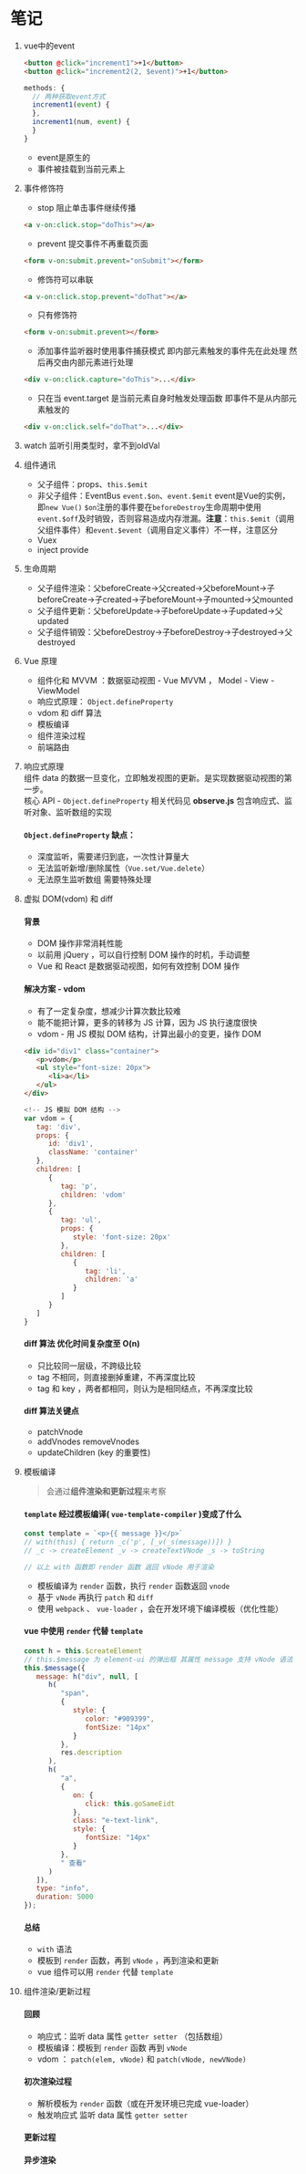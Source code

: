 # 笔记
1. vue中的event
    ```html
    <button @click="increment1">+1</button>
    <button @click="increment2(2, $event)">+1</button>
    ```
    ```javascript
    methods: {
      // 两种获取event方式
      increment1(event) {
      },
      increment1(num, event) {
      }
    }
    ```
   * event是原生的
   * 事件被挂载到当前元素上
2. 事件修饰符
   * stop 阻止单击事件继续传播
    ```html
    <a v-on:click.stop="doThis"></a>
    ```
   * prevent 提交事件不再重载页面
    ```html
    <form v-on:submit.prevent="onSubmit"></form>
    ```
   * 修饰符可以串联
    ```html
    <a v-on:click.stop.prevent="doThat"></a>
    ```
   * 只有修饰符
    ```html
    <form v-on:submit.prevent></form>
    ```
   * 添加事件监听器时使用事件捕获模式 即内部元素触发的事件先在此处理 然后再交由内部元素进行处理
    ```html
    <div v-on:click.capture="doThis">...</div>
    ```
   * 只在当 event.target 是当前元素自身时触发处理函数 即事件不是从内部元素触发的
    ```html
    <div v-on:click.self="doThat">...</div>
    ```
3. watch 监听引用类型时，拿不到oldVal
4. 组件通讯
   * 父子组件：props、`this.$emit`
   * 非父子组件：EventBus `event.$on`、`event.$emit` event是Vue的实例，即`new Vue()` `$on`注册的事件要在`beforeDestroy`生命周期中使用`event.$off`及时销毁，否则容易造成内存泄漏。**注意**：`this.$emit`（调用父组件事件）和`event.$event`（调用自定义事件）不一样，注意区分
   * Vuex
   * inject provide
5. 生命周期
   * 父子组件渲染：父beforeCreate->父created->父beforeMount->子beforeCreate->子created->子beforeMount->子mounted->父mounted
   * 父子组件更新：父beforeUpdate->子beforeUpdate->子updated->父updated
   * 父子组件销毁：父beforeDestroy->子beforeDestroy->子destroyed->父destroyed

6. Vue 原理
   * 组件化和 MVVM ：数据驱动视图 - Vue MVVM ， Model - View - ViewModel
   * 响应式原理： `Object.defineProperty`
   * vdom 和 diff 算法
   * 模板编译
   * 组件渲染过程
   * 前端路由
7. 响应式原理  
   组件 data 的数据一旦变化，立即触发视图的更新。是实现数据驱动视图的第一步。  
   核心 API - `Object.defineProperty` 相关代码见 **observe.js** 包含响应式、监听对象、监听数组的实现
   #### `Object.defineProperty` 缺点：
      * 深度监听，需要递归到底，一次性计算量大
      * 无法监听新增/删除属性（`Vue.set/Vue.delete`）
      * 无法原生监听数组 需要特殊处理
8. 虚拟 DOM(vdom) 和 diff
   #### 背景
      * DOM 操作非常消耗性能
      * 以前用 jQuery ，可以自行控制 DOM 操作的时机，手动调整
      * Vue 和 React 是数据驱动视图，如何有效控制 DOM 操作
   #### 解决方案 - vdom
      * 有了一定复杂度，想减少计算次数比较难
      * 能不能把计算，更多的转移为 JS 计算，因为 JS 执行速度很快
      * vdom - 用 JS 模拟 DOM 结构，计算出最小的变更，操作 DOM
      ```html
      <div id="div1" class="container">
         <p>vdom</p>
         <ul style="font-size: 20px">
            <li>a</li>
         </ul>
      </div>
      ```
      ```javascript
      <!-- JS 模拟 DOM 结构 -->
      var vdom = {
         tag: 'div',
         props: {
            id: 'div1',
            className: 'container'
         },
         children: [
            {
               tag: 'p',
               children: 'vdom'
            },
            {
               tag: 'ul',
               props: {
                  style: 'font-size: 20px'
               },
               children: [
                  {
                     tag: 'li',
                     children: 'a'
                  }
               ]
            }
         ]
      }
      ```
   #### diff 算法 优化时间复杂度至 O(n)
      * 只比较同一层级，不跨级比较
      * tag 不相同，则直接删掉重建，不再深度比较
      * tag 和 key ，两者都相同，则认为是相同结点，不再深度比较
   #### diff 算法关键点
      * patchVnode
      * addVnodes removeVnodes
      * updateChildren (key 的重要性)
9. 模板编译
    > 会通过**组件渲染和更新过程**来考察
   #### `template` 经过模板编译( `vue-template-compiler` )变成了什么
   ```javascript
   const template = `<p>{{ message }}</p>`
   // with(this) { return _c('p', [_v(_s(message))]) }
   // _c -> createElement _v -> createTextVNode _s -> toString

   // 以上 with 函数即 render 函数 返回 vNode 用于渲染
   ```
   * 模板编译为 `render` 函数，执行 `render` 函数返回 `vnode`
   * 基于 `vNode` 再执行 `patch` 和 `diff`
   * 使用 `webpack` 、 `vue-loader` ，会在开发环境下编译模板（优化性能）
   #### vue 中使用 `render` 代替 `template`
   ```javascript
   const h = this.$createElement
   // this.$message 为 element-ui 的弹出框 其属性 message 支持 vNode 语法
   this.$message({
      message: h("div", null, [
         h(
            "span",
            {
               style: {
                  color: "#909399",
                  fontSize: "14px"
               }
            },
            res.description
         ),
         h(
            "a",
            {
               on: {
                  click: this.goSameEidt
               },
               class: "e-text-link",
               style: {
                  fontSize: "14px"
               }
            },
            " 查看"
         )
      ]),
      type: "info",
      duration: 5000
   });
   ```
   #### 总结
   * `with` 语法
   * 模板到 `render` 函数，再到 `vNode` ，再到渲染和更新
   * vue 组件可以用 `render` 代替 `template`
10. 组件渲染/更新过程
    #### 回顾
    * 响应式：监听 data 属性 `getter setter` （包括数组）
    * 模板编译：模板到 `render` 函数 再到 `vNode`
    * vdom ： `patch(elem, vNode)` 和 `patch(vNode, newVNode)`
    #### 初次渲染过程
    * 解析模板为 `render` 函数（或在开发环境已完成 vue-loader）
    * 触发响应式 监听 data 属性 `getter setter`
    #### 更新过程
    #### 异步渲染